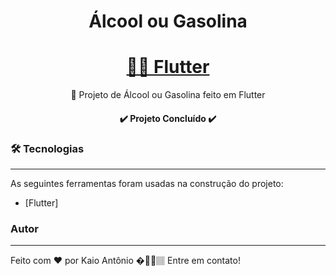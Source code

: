 <h1 align="center">Álcool ou Gasolina</h1>

<h1 align="center">
    <a href="https://flutter.dev">👨‍💻 Flutter</a>
</h1>
<p align="center">🚀 Projeto de Álcool ou Gasolina feito em Flutter</p>

<h4 align="center"> 
	✔️ Projeto Concluído ✔️
</h4>

### 🛠 Tecnologias
---

As seguintes ferramentas foram usadas na construção do projeto:

- [Flutter]

### Autor
---

Feito com ❤️ por Kaio Antônio �👋🏻🏽 Entre em contato!
